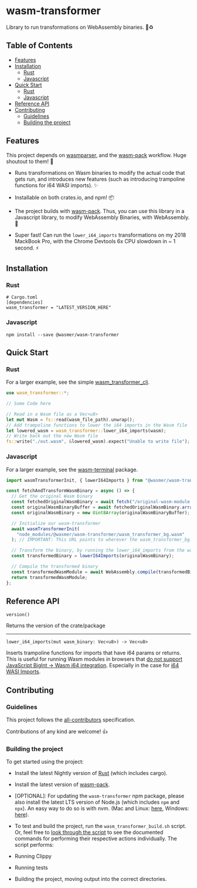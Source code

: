 # wasm-transformer

Library to run transformations on WebAssembly binaries. 🦀♻️

## Table of Contents

- [Features](#features)
- [Installation](#installation)
  - [Rust](#rust)
  - [Javascript](#javascript)
- [Quick Start](#quick-start)
  - [Rust](#rust-1)
  - [Javascript](#javascript-1)
- [Reference API](#reference-api)
- [Contributing](#contributing)
  - [Guidelines](#guidelines)
  - [Building the project](#building-the-project)

## Features

This project depends on [wasmparser](https://github.com/yurydelendik/wasmparser.rs), and the [wasm-pack](https://github.com/rustwasm/wasm-pack) workflow. Huge shoutout to them! 🙏

- Runs transformations on Wasm binaries to modify the actual code that gets run, and introduces new features (such as introducing trampoline functions for i64 WASI imports). ✨

- Installable on both crates.io, and npm! 📦

- The project builds with [wasm-pack](https://github.com/rustwasm/wasm-pack). Thus, you can use this library in a Javascript library, to modify WebAssembly Binaries, with WebAssembly. 🤯

- Super fast! Can run the `lower_i64_imports` transformations on my 2018 MackBook Pro, with the Chrome Devtools 6x CPU slowdown in ~ 1 second. ⚡

## Installation

### Rust

```
# Cargo.toml
[dependencies]
wasm_transformer = "LATEST_VERSION_HERE"
```

### Javascript

```
npm install --save @wasmer/wasm-transformer
```

## Quick Start

### Rust

For a larger example, see the simple [wasm_transformer_cli](../../examples/wasm_transformer_cli).

```rust
use wasm_transformer::*;

// Some Code here

// Read in a Wasm file as a Vec<u8>
let mut Wasm = fs::read(wasm_file_path).unwrap();
// Add trampoline functions to lower the i64 imports in the Wasm file
let lowered_wasm = wasm_transformer::lower_i64_imports(wasm);
// Write back out the new Wasm file
fs::write("./out.wasm", &lowered_wasm).expect("Unable to write file");
```

### Javascript

For a larger example, see the [wasm-terminal](../../packages/wasm-terminal) package.

```js
import wasmTransformerInit, { lowerI64Imports } from "@wasmer/wasm-transformer";

const fetchAndTransformWasmBinary = async () => {
  // Get the original Wasm binary
  const fetchedOriginalWasmBinary = await fetch("/original-wasm-module.wasm");
  const originalWasmBinaryBuffer = await fetchedOriginalWasmBinary.arrayBuffer();
  const originalWasmBinary = new Uint8Array(originalWasmBinaryBuffer);

  // Initialize our wasm-transformer
  await wasmTransformerInit(
    "node_modules/@wasmer/wasm-transformer/wasm_transformer_bg.wasm"
  ); // IMPORTANT: This URL points to wherever the wasm_transformer_bg.wasm is hosted

  // Transform the binary, by running the lower_i64_imports from the wasm-transformer
  const transformedBinary = lowerI64Imports(originalWasmBinary);

  // Compile the transformed binary
  const transformedWasmModule = await WebAssembly.compile(transformedBinary);
  return transformedWasmModule;
};
```

## Reference API

`version()`

Returns the version of the crate/package

---

`lower_i64_imports(mut wasm_binary: Vec<u8>) -> Vec<u8>`

Inserts trampoline functions for imports that have i64 params or returns. This is useful for running Wasm modules in browsers that [do not support JavaScript BigInt -> Wasm i64 integration](https://github.com/WebAssembly/proposals/issues/7). Especially in the case for [i64 WASI Imports](https://github.com/CraneStation/wasmtime/blob/master/docs/WASI-api.md#clock_time_get).

## Contributing

### Guidelines

This project follows the [all-contributors](https://github.com/kentcdodds/all-contributors) specification.

Contributions of any kind are welcome! 👍

### Building the project

To get started using the project:

- Install the latest Nightly version of [Rust](https://www.rust-lang.org/tools/install) (which includes cargo).

- Install the latest version of [wasm-pack](https://github.com/rustwasm/wasm-pack).

- [OPTIONAL]: For updating the `wasm-transformer` npm package, please also install the latest LTS version of Node.js (which includes `npm` and `npx`). An easy way to do so is with nvm. (Mac and Linux: [here](https://github.com/creationix/nvm), Windows: [here](https://github.com/coreybutler/nvm-windows)).

- To test and build the project, run the `wasm_transformer_build.sh` script. Or, feel free to [look through the script](./wasm_transformer_build.sh) to see the documented commands for performing their respective actions individually. The script performs:

- Running Clippy

- Running tests

- Building the project, moving output into the correct directories.
